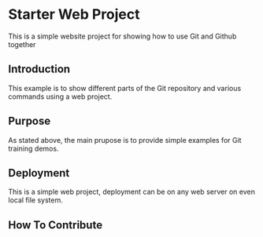# Starter Web Project

This is a simple website project for showing how to use Git and Github together

## Introduction

This example is to show different parts of the Git repository and various commands using a web project.

## Purpose

As stated above, the main prupose is to provide simple examples for Git training demos.

## Deployment

This is a simple web project, deployment can be on any web server on even local file system.

## How To Contribute